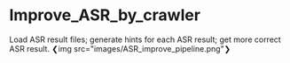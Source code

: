 # Improve_ASR_by_crawler
Load ASR result files; generate hints for each ASR result; get more correct ASR result.
❮img src="images/ASR_improve_pipeline.png"❯
